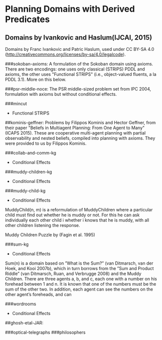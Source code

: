 # Planning Domains with Derived Predicates

## Domains by Ivankovic and Haslum(IJCAI, 2015)
Domains by Franc Ivankovic and Patric Haslum, used under CC BY-SA 4.0 (http://creativecommons.org/licenses/by-sa/4.0/legalcode).

###sokoban-axioms:
A formulation of the Sokoban domain using axioms. There are two
encodings: one uses only classical (STRIPS) PDDL and axioms, the
other uses "Functional STRIPS" (i.e., object-valued fluents, a la
PDDL 3.1). More on this below.

###psr-middle-noce:
The PSR middle-sized problem set from IPC 2004, formulation with
axioms but without conditional effects.

###mincut

- Functional STRIPS

##kominis-geffner:
Problems by Filippos Kominis and Hector Geffner, from their paper
"Beliefs in Multiagent Planning: From One Agent to Many" (ICAPS 2015).
These are cooperative multi-agent planning with partial observability
and nested beliefs, compiled into planning with axioms. They were
provided to us by Filippos Kominis.

###collab-and-comm-kg

- Conditional Effects

###muddy-children-kg

- Conditional Effects


###muddy-child-kg

- Conditional Effects

MuddyChild(n, m) is a reformulation of MuddyChildren
where a particular child must find out whether he is muddy
or not. For this he can ask individually each other child i
whether i knows that he is muddy, with all other children
listening the response.

Muddy Children Puzzle by (Fagin et al. 1995)

###sum-kg

- Conditional Effects

Sum(n) is a domain based on ”What is the Sum?” (van Ditmarsch,
van der Hoek, and Kooi 2007b), which in turn borrows
from the ”Sum and Product Riddle” (van Ditmarsch,
Ruan, and Verbrugge 2008) and the Muddy Children. There
are three agents a, b, and c, each one with a number on his
forehead between 1 and n. It is known that one of the numbers
must be the sum of the other two. In addition, each agent
can see the numbers on the other agent’s foreheads, and can

###wordrooms

- Conditional Effects

##ghosh-etal-JAR:

###optical-telegraphs
###philosophers
